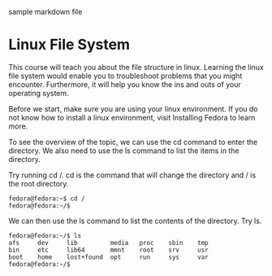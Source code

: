 sample markdown file

# Linux File System

This course will teach you about the file structure in linux. Learning the linux file system would enable you to troubleshoot problems that you might encounter. Furthermore, it will help you know the ins and outs of your operating system.

Before we start, make sure you are using your linux environment. If you do not know how to install a linux environment, visit Installing Fedora to learn more.

To see the overview of the topic, we can use the cd command to enter the directory. We also need to use the ls command to list the items in the directory.

Try running cd /. cd is the command that will change the directory and / is the root directory.

```
fedora@fedora:~$ cd /
fedora@fedora:~/$ 
```

We can then use the ls command to list the contents of the directory. Try ls.

```
fedora@fedora:~/$ ls
afs     dev     lib         media   proc    sbin    tmp
bin     etc     lib64       mmnt    root    srv     usr
boot    home    lost+found  opt     run     sys     var
fedora@fedora:~/$
```